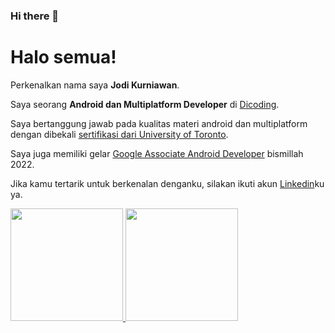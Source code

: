### Hi there 👋

<!--
**JodiKurniawan99/JodiKurniawan99** is a ✨ _special_ ✨ repository because its `README.md` (this file) appears on your GitHub profile.

Here are some ideas to get you started:

- 🔭 I’m currently working on ...
- 🌱 I’m currently learning ...
- 👯 I’m looking to collaborate on ...
- 🤔 I’m looking for help with ...
- 💬 Ask me about ...
- 📫 How to reach me: ...
- 😄 Pronouns: ...
- ⚡ Fun fact: ...
-->

# Halo semua! 

Perkenalkan nama saya **Jodi Kurniawan**.

Saya seorang **Android dan Multiplatform Developer** di [Dicoding](https://www.dicoding.com/).

Saya bertanggung jawab pada kualitas materi android dan multiplatform dengan dibekali [sertifikasi dari University of Toronto](https://www.dicoding.com/).

Saya juga memiliki gelar [Google Associate Android Developer](https://www.credential.net/) bismillah 2022.

Jika kamu tertarik untuk berkenalan denganku, silakan ikuti akun [Linkedin](www.linkedin.com/in/jodi-kurniawan)ku ya.

<p align="left">
<a href="https://github.com/JodiKurniawan99">
  <img height="180em" src="https://github-readme-stats-eight-theta.vercel.app/api?username=gilangadhan&show_icons=true&theme=algolia&include_all_commits=true&count_private=true"/>
  <img height="180em" src="https://github-readme-stats-eight-theta.vercel.app/api/top-langs/?username=gilangadhan&layout=compact&langs_count=8&theme=algolia"/>
</a>
</p>
